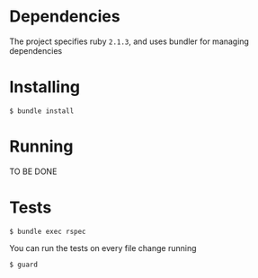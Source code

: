# Dependencies

The project specifies ruby `2.1.3`, and uses bundler for managing dependencies

# Installing

```
$ bundle install
```

# Running

TO BE DONE

# Tests

```
$ bundle exec rspec
```

You can run the tests on every file change running
```
$ guard
```
